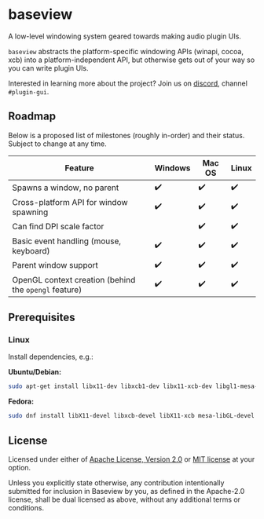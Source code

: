 # baseview

A low-level windowing system geared towards making audio plugin UIs.

`baseview` abstracts the platform-specific windowing APIs (winapi, cocoa, xcb) into a platform-independent API, but otherwise gets out of your way so you can write plugin UIs.

Interested in learning more about the project? Join us on [discord](https://discord.gg/b3hjnGw), channel `#plugin-gui`.

## Roadmap

Below is a proposed list of milestones (roughly in-order) and their status. Subject to change at any time.

| Feature                                               | Windows            | Mac OS             | Linux              |
| ----------------------------------------------------- | ------------------ | ------------------ | ------------------ |
| Spawns a window, no parent                            | :heavy_check_mark: | :heavy_check_mark: | :heavy_check_mark: |
| Cross-platform API for window spawning                | :heavy_check_mark: | :heavy_check_mark: | :heavy_check_mark: |
| Can find DPI scale factor                             |                    | :heavy_check_mark: | :heavy_check_mark: |
| Basic event handling (mouse, keyboard)                | :heavy_check_mark: | :heavy_check_mark: | :heavy_check_mark: |
| Parent window support                                 | :heavy_check_mark: | :heavy_check_mark: | :heavy_check_mark: |
| OpenGL context creation (behind the `opengl` feature) | :heavy_check_mark: | :heavy_check_mark: | :heavy_check_mark: |

## Prerequisites

### Linux

Install dependencies, e.g.:

**Ubuntu/Debian:**
```sh
sudo apt-get install libx11-dev libxcb1-dev libx11-xcb-dev libgl1-mesa-dev
```

**Fedora:**
```sh
sudo dnf install libX11-devel libxcb-devel libX11-xcb mesa-libGL-devel
```

## License

Licensed under either of <a href="LICENSE-APACHE">Apache License, Version
2.0</a> or <a href="LICENSE-MIT">MIT license</a> at your option.

Unless you explicitly state otherwise, any contribution intentionally submitted
for inclusion in Baseview by you, as defined in the Apache-2.0 license, shall be
dual licensed as above, without any additional terms or conditions.
